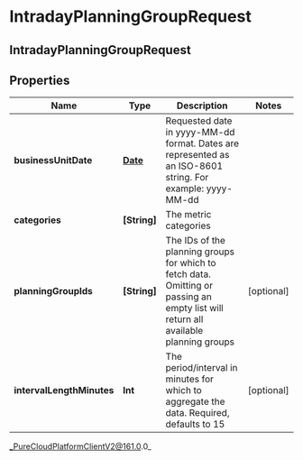 # IntradayPlanningGroupRequest

## IntradayPlanningGroupRequest

## Properties

|Name | Type | Description | Notes|
|------------ | ------------- | ------------- | -------------|
| **businessUnitDate** | [**Date**](Date) | Requested date in yyyy-MM-dd format. Dates are represented as an ISO-8601 string. For example: yyyy-MM-dd | |
| **categories** | **[String]** | The metric categories | |
| **planningGroupIds** | **[String]** | The IDs of the planning groups for which to fetch data.  Omitting or passing an empty list will return all available planning groups | [optional] |
| **intervalLengthMinutes** | **Int** | The period/interval in minutes for which to aggregate the data. Required, defaults to 15 | [optional] |



_PureCloudPlatformClientV2@161.0.0_
